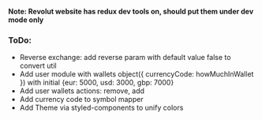 __Note: Revolut website has redux dev tools on, should put them under dev mode only__

### ToDo:

- Reverse exchange: add reverse param with default value false to convert util
- Add user module with wallets object({ currencyCode: howMuchInWallet }) with initial {eur: 5000, usd: 3000, gbp: 7000}
- Add user wallets actions: remove, add
- Add currency code to symbol mapper
- Add Theme via styled-components to unify colors
